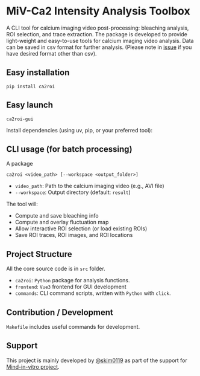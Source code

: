 # MiV-Ca2 Intensity Analysis Toolbox

A CLI tool for calcium imaging video post-processing: bleaching analysis, ROI selection, and trace extraction.
The package is developed to provide light-weight and easy-to-use tools for calcium imaging video analysis.
Data can be saved in csv format for further analysis.
(Please note in [issue](https://github.com/skim0119/CA2-Sandbox/issues) if you have desired format other than csv).

## Easy installation

`pip install ca2roi`

## Easy launch

`ca2roi-gui`

Install dependencies (using uv, pip, or your preferred tool):

## CLI usage (for batch processing)

A package 

```
ca2roi <video_path> [--workspace <output_folder>]
```

- `video_path`: Path to the calcium imaging video (e.g., AVI file)
- `--workspace`: Output directory (default: `result`)

The tool will:
- Compute and save bleaching info
- Compute and overlay fluctuation map
- Allow interactive ROI selection (or load existing ROIs)
- Save ROI traces, ROI images, and ROI locations

## Project Structure

All the core source code is in `src` folder.

- `ca2roi`: `Python` package for analysis functions.
- `frontend`: `Vue3` frontend for GUI development
- `commands`: CLI command scripts, written with `Python` with `click`.

## Contribution / Development

`Makefile` includes useful commands for development.

## Support

This project is mainly developed by [@skim0119](https://github.com/skim0119) as part of the support for [Mind-in-vitro project](https://mattia-lab.com/).
